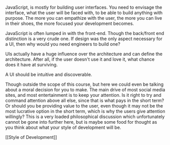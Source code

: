 JavaScript, is mostly for building user interfaces. You need to envisage the interface, what the user will be faced with, to be able to build anything with purpose. The more you can empathize with the user, the more you can live in their shoes, the more focused your development becomes.

JavaScript is often lumped in with the front-end. Though the back/front end distinction is a very crude one. If design was the only aspect necessary for a UI, then why would you need engineers to build one? 

UIs actually have a huge influence over the architecture and can define the architecture. After all, if the user doesn't use it and love it, what chance does it have at surviving.

A UI should be intuitive and discoverable.

Though outside the scope of this course, but here we could even be talking about a moral decision for you to make. The main drive of most social media sites, and most entertainment is to keep your attention. Is it right to try and command attention above all else, since that is what pays in the short term? Or should you be providing value to the user, even though it may not be the most lucrative option in the short term, which is why the users give attention willingly? This is a very loaded philosophical discussion which unfortunately cannot be gone into further here, but is maybe some food for thought as you think about what your style of development will be.

[[Style of Development]]



